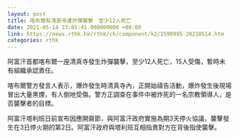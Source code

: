```yaml
---
layout: post
title: 喀布爾有清真寺遭炸彈襲擊　至少12人死亡
date: 2021-05-14 23:01:41.000000000 +08:00
link: https://news.rthk.hk/rthk/ch/component/k2/1590995-20210514.htm
categories: rthk
---
```


阿富汗首都喀布爾一座清真寺發生炸彈襲擊，至少12人死亡，15人受傷，暫時未有組織承認責任。

喀布爾警方發言人表示，爆炸發生時清真寺內，正開始禱告活動，爆炸發生後現場冒出大量黑煙，有人倒地受傷。警方正調查在事件中被炸死的一名宗教領導人，是否襲擊者的目標。

阿富汗塔利班日前宣布因應開齋節，與阿富汗政府實施為期3天停火協議，襲擊發生在3日停火期的第2日。阿富汗政府與塔利班互相指責對方在背後指使襲擊。
